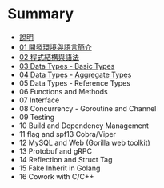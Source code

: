 # Summary

* [說明](README.md)
* [01 開發環境與語言簡介](class01.md)
* [02 程式結構與語法](class02.md)
* [03 Data Types - Basic Types](class03.md)
* [04 Data Types - Aggregate Types](class04.md)
* 05 Data Types - Reference Types
* 06 Functions and Methods
* 07 Interface
* 08 Concurrency - Goroutine and Channel
* 09 Testing
* 10 Build and Dependency Management
* 11 flag and spf13 Cobra/Viper
* 12 MySQL and Web (Gorilla web toolkit)
* 13 Protobuf and gRPC
* 14 Reflection and Struct Tag
* 15 Fake Inherit in Golang
* 16 Cowork with C/C++